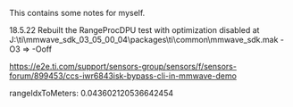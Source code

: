 This contains some notes for myself.  
  
18.5.22 Rebuilt the RangeProcDPU test with optimization disabled at J:\ti\mmwave_sdk_03_05_00_04\packages\ti\common\mmwave_sdk.mak -O3 => -Ooff


https://e2e.ti.com/support/sensors-group/sensors/f/sensors-forum/899453/ccs-iwr6843isk-bypass-cli-in-mmwave-demo

rangeIdxToMeters: 0.043602120536642454
